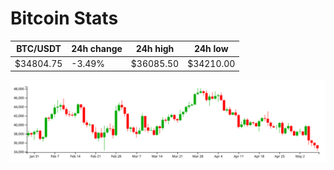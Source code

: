 # Bitcoin Stats

BTC/USDT|24h change|24h high|24h low|
|---|---|---|---|
|$34804.75|-3.49%|$36085.50|$34210.00|

<img src="./chart.svg">
